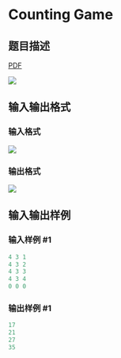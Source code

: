 # Counting Game

## 题目描述

[problemUrl]: https://uva.onlinejudge.org/index.php?option=com_onlinejudge&Itemid=8&category=244&page=show_problem&problem=3711

[PDF](https://uva.onlinejudge.org/external/122/p12290.pdf)

![](https://cdn.luogu.com.cn/upload/vjudge_pic/UVA12290/573d01eb269d26240b7b704b20c4d9d7924cd7fd.png)

## 输入输出格式

### 输入格式

![](https://cdn.luogu.com.cn/upload/vjudge_pic/UVA12290/2c080c55eeafe7cfb2307455844eb1362e642b0b.png)

### 输出格式

![](https://cdn.luogu.com.cn/upload/vjudge_pic/UVA12290/3720e71aaaab630baa8e4c4777581c8ee9323ce9.png)

## 输入输出样例

### 输入样例 #1

```cpp
4 3 1
4 3 2
4 3 3
4 3 4
0 0 0
```


### 输出样例 #1

```cpp
17
21
27
35
```


